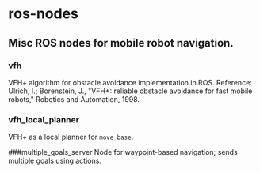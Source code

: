 # ros-nodes

## Misc ROS nodes for mobile robot navigation.

### vfh
VFH+ algorithm for obstacle avoidance implementation in ROS.
Reference:
Ulrich, I.; Borenstein, J., "VFH+: reliable obstacle avoidance for fast mobile robots," 
Robotics and Automation, 1998.

### vfh_local_planner
VFH+ as a local planner for `move_base`.


###multiple_goals_server
Node for waypoint-based navigation; sends multiple goals using actions.
